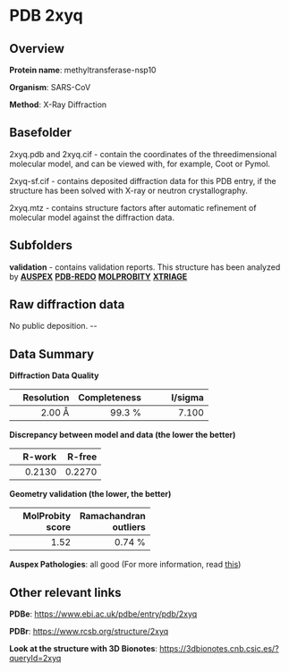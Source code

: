 # PDB 2xyq

## Overview

**Protein name**: methyltransferase-nsp10

**Organism**: SARS-CoV

**Method**: X-Ray Diffraction

## Basefolder

2xyq.pdb and 2xyq.cif - contain the coordinates of the threedimensional molecular model, and can be viewed with, for example, Coot or Pymol.

2xyq-sf.cif - contains deposited diffraction data for this PDB entry, if the structure has been solved with X-ray or neutron crystallography.

2xyq.mtz - contains structure factors after automatic refinement of molecular model against the diffraction data.

## Subfolders





**validation** - contains validation reports. This structure has been analyzed by [**AUSPEX**](https://github.com/thorn-lab/coronavirus_structural_task_force/tree/master/pdb/methyltransferase-nsp10/SARS-CoV/2xyq/validation/auspex) [**PDB-REDO**](https://github.com/thorn-lab/coronavirus_structural_task_force/tree/master/pdb/methyltransferase-nsp10/SARS-CoV/2xyq/validation/pdb-redo) [**MOLPROBITY**](https://github.com/thorn-lab/coronavirus_structural_task_force/tree/master/pdb/methyltransferase-nsp10/SARS-CoV/2xyq/validation/molprobity) [**XTRIAGE**](https://github.com/thorn-lab/coronavirus_structural_task_force/blob/master/pdb/methyltransferase-nsp10/SARS-CoV/2xyq/validation/Xtriage_output.log) 

## Raw diffraction data

No public deposition. --<br> 

## Data Summary
**Diffraction Data Quality**

|   | Resolution | Completeness| I/sigma |
|---|-------------:|----------------:|--------------:|
|   |2.00 Å|99.3  %|<img width=50/>7.100|

**Discrepancy between model and data (the lower the better)**

|   | **R-work**| **R-free**   
|---|-------------:|----------------:|           
||  0.2130|  0.2270|

**Geometry validation (the lower, the better)**

|   |**MolProbity<br>score**| **Ramachandran<br>outliers** 
|---|-------------:|----------------:|
||  1.52|  0.74 %|

**Auspex Pathologies**: all good (For more information, read [this](https://github.com/thorn-lab/coronavirus_structural_task_force/blob/master/pdb/methyltransferase-nsp10/SARS-CoV/2xyq/validation/auspex/2xyq_auspex_comments.txt))

 



## Other relevant links 
**PDBe**:  https://www.ebi.ac.uk/pdbe/entry/pdb/2xyq
 
**PDBr**: https://www.rcsb.org/structure/2xyq 

**Look at the structure with 3D Bionotes**: https://3dbionotes.cnb.csic.es/?queryId=2xyq

